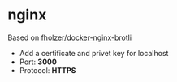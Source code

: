 # nginx

Based on [fholzer/docker-nginx-brotli](https://github.com/fholzer/docker-nginx-brotli)

* Add a certificate and privet key for localhost
* Port: **3000**
* Protocol: **HTTPS**
